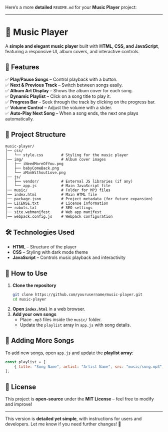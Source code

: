 Here’s a more **detailed** `README.md` for your **Music Player** project:  

---

# 🎵 Music Player  

A **simple and elegant music player** built with **HTML, CSS, and JavaScript**, featuring a responsive UI, album covers, and interactive controls.  

## 🚀 Features  

✅ **Play/Pause Songs** – Control playback with a button.  
✅ **Next & Previous Track** – Switch between songs easily.  
✅ **Album Art Display** – Shows the album cover for each song.  
✅ **Dynamic Playlist** – Click on a song title to play it.  
✅ **Progress Bar** – Seek through the track by clicking on the progress bar.  
✅ **Volume Control** – Adjust the volume with a slider.  
✅ **Auto-Play Next Song** – When a song ends, the next one plays automatically.  

## 📂 Project Structure  

```
music-player/
│── css/
│   └── style.css        # Styling for the music player
│── img/                 # Album cover images
│   ├── iNeedMoreOfYou.png
│   ├── babyComeBack.png
│   └── aManWithoutLove.png
│── js/
│   ├── vendor/          # External JS libraries (if any)
│   └── app.js           # Main JavaScript file
│── music/               # Folder for MP3 files
│── index.html           # Main HTML file
│── package.json         # Project metadata (for future expansion)
│── LICENSE.txt          # License information
│── robots.txt           # SEO settings
│── site.webmanifest     # Web app manifest
│── webpack.config.js    # Webpack configuration
```

## 🛠 Technologies Used  

- **HTML** – Structure of the player  
- **CSS** – Styling with dark mode theme  
- **JavaScript** – Controls music playback and interactivity  

## 📝 How to Use  

1. **Clone the repository**  
   ```sh
   git clone https://github.com/yourusername/music-player.git
   cd music-player
   ```  
2. **Open `index.html`** in a web browser.  
3. **Add your own songs**  
   - Place `.mp3` files inside the `music/` folder.  
   - Update the `playlist` array in `app.js` with song details.  

## 🎵 Adding More Songs  

To add new songs, open `app.js` and update the **playlist array**:  

```js
const playlist = [
    { title: "Song Name", artist: "Artist Name", src: "music/song.mp3", img: "img/song.png" },
];
```

## 📜 License  

This project is **open-source** under the **MIT License** – feel free to modify and improve!  

---

This version is **detailed yet simple**, with instructions for users and developers. Let me know if you need further changes! 🚀
